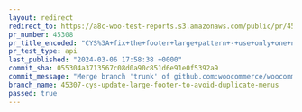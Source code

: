 ```yaml
---
layout: redirect
redirect_to: https://a8c-woo-test-reports.s3.amazonaws.com/public/pr/45308/api/index.html
pr_number: 45308
pr_title_encoded: "CYS%3A+fix+the+footer+large+pattern+-+use+only+one+navigation+block"
pr_test_type: api
last_published: "2024-03-06 17:58:38 +0000"
commit_sha: 055304a3713567c08d0a90c851d6e91e0f5392a9
commit_message: "Merge branch 'trunk' of github.com:woocommerce/woocommerce into 45307…"
branch_name: 45307-cys-update-large-footer-to-avoid-duplicate-menus
passed: true
---
```

